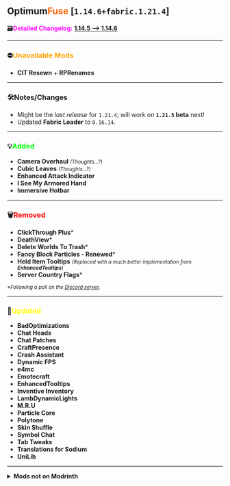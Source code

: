 ## Optimum<font color="#ff6600">Fuse</font> [`1.14.6+fabric.1.21.4`]

🗃️<font color="magenta">**Detailed Changelog:**</font> [**1.14.5 --> 1.14.6**](https://github.com/UltimatChamp/optimum-fuse/compare/1.14.5...1.14.6)

---

### ⛔<font color="orange">Unavailable Mods</font>

- **CIT Resewn** + **RPRenames**

---

### 🛠️Notes/Changes

- Might be the _last release_ for `1.21.4`; will work on **`1.21.5` beta** next!
- Updated **Fabric Loader** to `0.16.14`.

---

### 💡<font color="lime">Added</font>

- **Camera Overhaul** _<small>(Thoughts...?)</small>_
- **Cubic Leaves** _<small>(Thoughts...?)</small>_
- **Enhanced Attack Indicator**
- **I See My Armored Hand**
- **Immersive Hotbar**

---

### 🗑️<font color="red">Removed</font>
- **ClickThrough Plus***
- **DeathView***
- **Delete Worlds To Trash***
- **Fancy Block Particles - Renewed***
- **Held Item Tooltips** _<small>(Replaced with a much better implementation from **EnhancedTooltips**)</small>_
- **Server Country Flags***

_<small>*Following a poll on the [Discord server](https://discord.gg/kfKjjhv3pn).</small>_

---

### 🔄️<font color="yellow">Updated</font>

- **BadOptimizations**
- **Chat Heads**
- **Chat Patches**
- **CraftPresence**
- **Crash Assistant**
- **Dynamic FPS**
- **e4mc**
- **Emotecraft**
- **EnhancedTooltips**
- **Inventive Inventory**
- **LambDynamicLights**
- **M.R.U**
- **Particle Core**
- **Polytone**
- **Skin Shuffle**
- **Symbol Chat**
- **Tab Tweaks**
- **Translations for Sodium**
- **UniLib**

---

<details>
<summary><b>Mods not on Modrinth</b></summary>

- [**Animatica#64**](https://github.com/FoundationGames/Animatica/pull/64)
- [**Nvidium#282**](https://github.com/MCRcortex/nvidium/pull/282)
</details>
